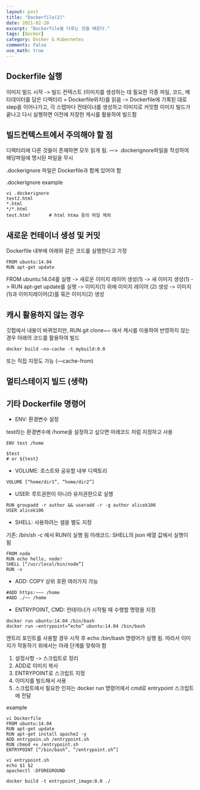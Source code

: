 ```yaml
---
layout: post
title: "Dockerfile(2)"
date: 2021-02-20
excerpt: "Dockerfile을 다루는 것을 배운다."
tags: [Docker]
category: Docker & Kubernetes
comments: False
use_math: true
---
```


## Dockerfile 실행 
이미지 빌드 시작 -> 빌드 컨텍스트 (이미지를 생성하는 데 필요한 각종 파일, 코드, 메타데이터를 담은 디렉터리 = Dockerfile위치)를 읽음 -> Dockerfile에 기록된 대로 step을 이어나가고, 각 스텝마다 컨테이너를 생성하고 이미지로 커밋함
이미지 빌드가 끝나고 다시 실행하면 이전에 저장한 캐시를 활용하여 빌드함


## 빌드컨텍스트에서 주의해야 할 점 
디렉터리에 다른 것들이 존재하면 모두 읽게 됨. —> .dockerignore파일을 작성하여 해당파일에 명시된 파일을 무시

.dockerignore 파일은 Dockerfile과 함께 있어야 함

.dockerignore example

~~~
vi .dockerignore
test2.html
*.html
*/*.html
test.htm?       # html htma 등의 파일 제외
~~~

## 새로운 컨테이너 생성 및 커밋
Dockerfile 내부에 아래와 같은 코드를 실행한다고 가정
~~~
FROM ubuntu:14.04
RUN apt-get update
~~~

FROM ubuntu:14.04를 실행 -> 새로운 이미지 레이어 생성(1) -> 새 이미지 생성(1)
-> RUN apt-get update를 실행 -> 이미지(1) 위에 이미지 레이어 (2) 생성 -> 이미지(1)과 이미지레이어(2)를 묶은 이미지(2) 생성


## 캐시 활용하지 않는 경우
깃헙에서 내용이 바뀌었지만, RUN git clone~~ 에서 캐시를 이용하여 반영하지 않는 경우 아래의 코드를 활용하여 빌드
~~~
docker build —no-cache -t mybuild:0.0
~~~

또는 직접 지정도 가능 (—cache-from)

## 멀티스테이지 빌드 (생략)

## 기타 Dockerfile 명령어
* ENV: 환경변수 설정

test라는 환경변수에 /home을 설정하고 싶으면 아래코드 처럼 지정하고 사용
~~~
ENV test /home

$test
# or ${test}
~~~

* VOLUME: 호스트와 공유할 내부 디렉토리

~~~
VOLUME [“home/dir1”, “home/dir2”]
~~~

* USER: 루트권한이 아니라 유저권한으로 실행

~~~
RUN groupadd -r author && useradd -r -g author alicek106
USER alicek106
~~~

* SHELL: 사용하려는 셀을 별도 지정

기존: /bin/sh -c 에서 RUN이 실행 됨
아래코드: SHELL의 json 배열 값에서 실행이 됨
~~~
FROM node
RUN echo hello, node!
SHELL [“/usr/local/bin/node”]
RUN -v
~~~

* ADD: COPY 상위 호환 여러가지 가능

~~~
#ADD https:~~~ /home
#ADD ./~~ /home
~~~

* ENTRYPOINT, CMD: 컨테이너가 시작될 때 수행할 명령을 지정

~~~
docker run ubuntu:14.04 /bin/bash
docker run —entrypoint=“echo” ubuntu:14.04 /bin/bash
~~~

엔트리 포인트를 사용할 경우 시작 후 echo /bin/bash 명령어가 실행 됨.
따라서 이미지가 작동하기 위에서는 아래 단계를 맞춰야 함

1. 설정사항 -> 스크립트로 정리
2. ADD로 이미지 복사
3. ENTRYPOINT로 스크립트 지정
4. 이미지를 빌드해서 사용
5. 스크립트에서 필요한 인자는 docker run 명령어에서 cmd로 entrypoint 스크립트에 전달

example
~~~
vi Dockerfile
FROM ubuntu:14.04
RUN apt-get update
RUN apt-get install apache2 -y
ADD entrypoin.sh /entrypoint.sh
RUN chmod +x /entrypoint.sh
ENTRYPOINT [“/bin/bash”, “/entrypoint.sh”]
~~~

~~~
vi entrypoint.sh
echo $1 $2
apachectl -DFOREGROUND
~~~

~~~
docker build -t entrypoint_image:0.0 ./
~~~


